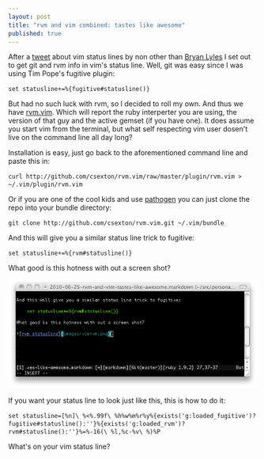```yaml
---
layout: post
title: "rvm and vim combined: tastes like awesome"
published: true
---
```


After a [tweet](http://twitter.com/bryanl/status/17013225815) about vim status lines by non other than [Bryan Lyles](http://smartic.us/) I set out to get git and rvm info in vim's status line. Well, git was easy since I was using Tim Pope's fugitive plugin:

    set statusline+=%{fugitive#statusline()}

But had no such luck with rvm, so I decided to roll my own. And thus we have [rvm.vim](http://github.com/csexton/rvm.vim). Which will report the ruby interperter you are using, the version of that guy and the active gemset (if you have one). It does assume you start vim from the terminal, but what self respecting vim user dosen't live on the command line all day long?

Installation is easy, just go back to the aforementioned command line and paste this in:

    curl http://github.com/csexton/rvm.vim/raw/master/plugin/rvm.vim > ~/.vim/plugin/rvm.vim

Or if you are one of the cool kids and use [pathogen](http://github.com/tpope/vim-pathogen) you can just clone the repo into your bundle directory:

    git clone http://github.com/csexton/rvm.vim.git ~/.vim/bundle

And this will give you a similar status line trick to fugitive:

    set statusline+=%{rvm#statusline()}

What good is this hotness with out a screen shot?

![rvm statusline](/images/vimrvm.png)

If you want your status line to look just like this, this is how to do it:

    set statusline=[%n]\ %<%.99f\ %h%w%m%r%y%{exists('g:loaded_fugitive')?fugitive#statusline():''}%{exists('g:loaded_rvm')?rvm#statusline():''}%=%-16(\ %l,%c-%v\ %)%P

What's on your vim status line?
